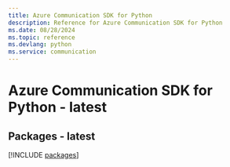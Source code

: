 ```yaml
---
title: Azure Communication SDK for Python
description: Reference for Azure Communication SDK for Python
ms.date: 08/28/2024
ms.topic: reference
ms.devlang: python
ms.service: communication
---
```

# Azure Communication SDK for Python - latest
## Packages - latest
[!INCLUDE [packages](communication-index.md)]